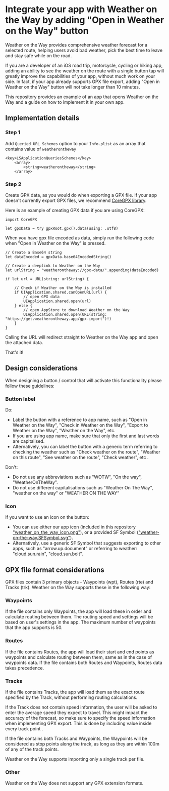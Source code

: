 # Integrate your app with Weather on the Way by adding "Open in Weather on the Way" button

Weather on the Way provides comprehensive weather forecast for a selected route, helping users avoid bad weather, pick the best time to leave and stay safe while on the road.

If you are a developer of an iOS road trip, motorcycle, cycling or hiking app, adding an ability to see the weather on the route with a single button tap will greatly improve the capabilities of your app, without much work on your side. In fact, if your app already supports GPX file export, adding "Open in Weather on the Way" button will not take longer than 10 minutes. 

This repository provides an example of an app that opens Weather on the Way and a guide on how to implement it in your own app. 

## Implementation details 

### Step 1

Add `Queried URL Schemes` option to your `Info.plist` as an array that contains value of `weatherontheway`

```
<key>LSApplicationQueriesSchemes</key>
    <array>
        <string>weatherontheway</string>
    </array>
```


### Step 2 

Create GPX data, as you would do when exporting a GPX file. If your app doesn't currently export GPX files, we recommend [CoreGPX library](https://github.com/vincentneo/CoreGPX).

Here is an example of creating GPX data if you are using CoreGPX:
```
import CoreGPX

let gpxData = try gpxRoot.gpx().data(using: .utf8)

```


When you have gpx file encoded as data, simply run the following code when "Open in Weather on the Way" is pressed. 

```
// Create a Base64 string
let dataEncoded = gpxData.base64EncodedString()

// Create a deeplink to Weather on the Way
let urlString = "weatherontheway://gpx-data/".appending(dataEncoded)

if let url = URL(string: urlString) {

    // Check if Weather on the Way is installed
    if UIApplication.shared.canOpenURL(url) {
        // open GPX data
        UIApplication.shared.open(url)
    } else {
        // open AppStore to download Weather on the Way
        UIApplication.shared.open(URL(string: "https://get.weatherontheway.app/gpx-import")!)
    }
}
```


Calling the URL will redirect straight to Weather on the Way app and open the attached data. 

That's it! 

## Design considerations 

When designing a button / control that will activate this functionality please follow these guidelines: 

### Button label

Do: 
- Label the button with a reference to app name, such as "Open in Weather on the Way", "Check in Weather on the Way", "Export to Weather on the Way", "Weather on the Way", etc. 
- If you are using app name, make sure that only the first and last words are capitalised. 
- Alternatively, you can label the button with a generic term referring to checking the weather such as "Check weather on the route", "Weather on this route", "See weather on the route", "Check weather", etc . 

Don't: 
- Do not use any abbreviations such as "WOTW", "On the way", "WeatherOnTheWay". 
- Do not use different capitalisations such as "Weather On The Way", "weather on the way" or "WEATHER ON THE WAY"


### Icon 

If you want to use an icon on the button:
- You can use either our app icon (included in this repository ["weather_on_the_way_icon.png"](weather_on_the_way_icon.png)), or a provided SF Symbol (["weather-on-the-way.SFSymbol.svg"](weather-on-the-way.SFSymbol.svg)).
- Alternatively, use a generic SF Symbol that suggests exporting to other apps, such as "arrow.up.document" or referring to weather: "cloud.sun.rain", "cloud.sun.bolt". 


## GPX file format considerations 

GPX files contain 3 primary objects - Waypoints (wpt), Routes (rte) and Tracks (trk). Weather on the Way supports these in the following way: 


### Waypoints 
If the file contains only Waypoints, the app will load these in order and calculate routing between them. The routing speed and settings will be based on user's settings in the app. The maximum number of waypoints that the app supports is 50. 

### Routes 
If the file contains Routes, the app will load their start and end points as waypoints and calculate routing between them, same as in the case of waypoints data. If the file contains both Routes and Waypoints, Routes data takes precedence.  


### Tracks 
If the file contains Tracks, the app will load them as the exact route specified by the Track, without performing routing calculations. 

If the Track does not contain speed information, the user will be asked to enter the average speed they expect to travel. This might impact the accuracy of the forecast, so make sure to specify the speed information when implementing GPX export. This is done by including <time> value inside every track point <trkpt>. 

If the file contains both Tracks and Waypoints, the Waypoints will be considered as stop points along the track, as long as they are within 100m of any of the track points. 

Weather on the Way supports importing only a single track per file. 

### Other

Weather on the Way does not support any GPX extension formats. 



